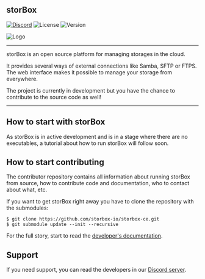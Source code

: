 ## storBox

[![Discord](https://discordapp.com/api/guilds/540992211957972992/embed.png)](https://discord.gg/f3cgtYs) ![License](https://img.shields.io/badge/License-AGPL--3.0-Green.svg) ![Version](https://img.shields.io/github/package-json/v/storbox-io/storbox-ce.svg)

![Logo](https://puu.sh/CYnNQ/92bdb1740f.png)

----

storBox is an open source platform for managing storages in the cloud.

It provides several ways of external connections like Samba, SFTP or FTPS. The web interface makes it possible to manage your storage from everywhere.

The project is currently in development but you have the chance to contribute to the source code as well!

----

## How to start with storBox

As storBox is in active development and is in a stage where there are no executables, a tutorial about how to run storBox will follow soon.

## How to start contributing

The contributor repository contains all information about running storBox from source, how to contribute code and documentation, who to contact about what, etc.

If you want to get storBox right away you have to clone the repository with the submodules:

```
$ git clone https://github.com/storbox-io/storbox-ce.git
$ git submodule update --init --recursive
```

For the full story, start to read the [developer's documentation](https://github.com/storbox-io/contribute).

## Support

If you need support, you can read the developers in our [Discord server](https://discord.gg/f3cgtYs).

